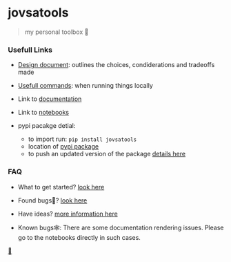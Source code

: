 # jovsatools
> my personal toolbox 🧰


### Usefull Links
* [Design document](jovsa.github.io/jsmltools/design_document/): outlines the choices, condiderations and tradeoffs made 

* [Usefull commands](https://github.com/jovsa/jsmltools/blob/master/Makefile): when running things locally

* Link to [documentation](https://jovsa.github.io/jovsatools)

* Link to [notebooks](https://github.com/jovsa/jovsatools/tree/master/notebooks)

* pypi pacakge detial:
    * to import run: `pip install jovsatools`
    * location of [pypi package](https://pypi.org/project/jovsatools/)
    * to push an updated version of the package [details here](http://nbdev.fast.ai/tutorial/#Upload-to-pypi)


### FAQ
* What to get started? [look here](https://github.com/jovsa/jovsatools/blob/master/CONTRIBUTING.md#do-you-want-to-contribute-to-the-documentation)

* Found bugs🐛? [look here](https://github.com/jovsa/jovsatools/blob/master/CONTRIBUTING.md#did-you-find-a-bug)

* Have ideas? [more information here](https://github.com/jovsa/jovsatools/blob/master/CONTRIBUTING.md#pr-submission-guidelines)

* Known bugs🕸️: There are some documentation rendering issues. Please go to the notebooks directly in such cases.

[🔮](https://jovsa.github.io/)
